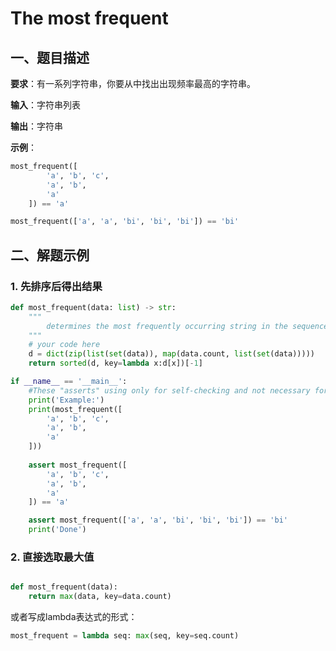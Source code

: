# The most frequent

## 一、题目描述

**要求**：有一系列字符串，你要从中找出出现频率最高的字符串。



**输入**：字符串列表

**输出**：字符串

**示例**：

```python
most_frequent([
        'a', 'b', 'c', 
        'a', 'b',
        'a'
    ]) == 'a'

most_frequent(['a', 'a', 'bi', 'bi', 'bi']) == 'bi'
```

## 二、解题示例

### 1. 先排序后得出结果

```python
def most_frequent(data: list) -> str:
    """
        determines the most frequently occurring string in the sequence.
    """
    # your code here
    d = dict(zip(list(set(data)), map(data.count, list(set(data)))))
    return sorted(d, key=lambda x:d[x])[-1]

if __name__ == '__main__':
    #These "asserts" using only for self-checking and not necessary for auto-testing
    print('Example:')
    print(most_frequent([
        'a', 'b', 'c', 
        'a', 'b',
        'a'
    ]))
    
    assert most_frequent([
        'a', 'b', 'c', 
        'a', 'b',
        'a'
    ]) == 'a'

    assert most_frequent(['a', 'a', 'bi', 'bi', 'bi']) == 'bi'
    print('Done')
```

### 2. 直接选取最大值

```python

def most_frequent(data):
    return max(data, key=data.count)
```
或者写成lambda表达式的形式：
```python
most_frequent = lambda seq: max(seq, key=seq.count)
```